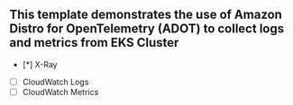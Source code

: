 ## This template demonstrates the use of Amazon Distro for OpenTelemetry (ADOT) to collect logs and metrics from EKS Cluster

- [*] X-Ray
- [ ] CloudWatch Logs
- [ ] CloudWatch Metrics